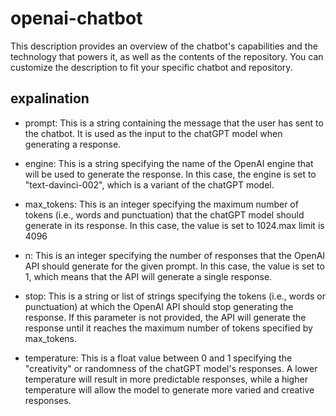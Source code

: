 # openai-chatbot
This description provides an overview of the chatbot's capabilities and the technology that powers it, as well as the contents of the repository. You can customize the description to fit your specific chatbot and repository.

## expalination
- prompt: This is a string containing the message that the user has sent to the chatbot. It is used as the input to the chatGPT model when generating a response.

- engine: This is a string specifying the name of the OpenAI engine that will be used to generate the response. In this case, the engine is set to "text-davinci-002", which is a variant of the chatGPT model.

- max_tokens: This is an integer specifying the maximum number of tokens (i.e., words and punctuation) that the chatGPT model should generate in its response. In this case, the value is set to 1024.max limit is 4096

- n: This is an integer specifying the number of responses that the OpenAI API should generate for the given prompt. In this case, the value is set to 1, which means that the API will generate a single response.

- stop: This is a string or list of strings specifying the tokens (i.e., words or punctuation) at which the OpenAI API should stop generating the response. If this parameter is not provided, the API will generate the response until it reaches the maximum number of tokens specified by max_tokens.

- temperature: This is a float value between 0 and 1 specifying the "creativity" or randomness of the chatGPT model's responses. A lower temperature will result in more predictable responses, while a higher temperature will allow the model to generate more varied and creative responses.
